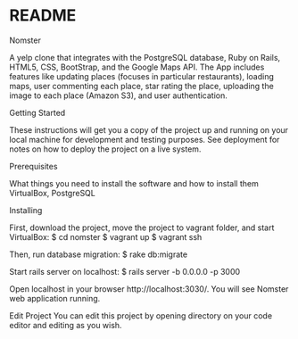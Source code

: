 # README

Nomster

A yelp clone that integrates with the PostgreSQL database, Ruby on Rails, HTML5, CSS, BootStrap, and the Google Maps API. The App includes features like updating places (focuses in particular restaurants), loading maps, user commenting each place, star rating the place, uploading the image to each place (Amazon S3), and user authentication. 

Getting Started

These instructions will get you a copy of the project up and running on your local machine for development and testing purposes. See deployment for notes on how to deploy the project on a live system.

Prerequisites

What things you need to install the software and how to install them
VirtualBox, PostgreSQL

Installing

First, download the project, move the project to vagrant folder, and start VirtualBox: 
$ cd nomster
$ vagrant up
$ vagrant ssh

Then, run database migration: 
$ rake db:migrate

Start rails server on localhost: 
$ rails server -b 0.0.0.0 -p 3000

Open localhost in your browser http://localhost:3030/. You will see Nomster web application running.

Edit Project
You can edit this project by opening directory on your code editor and editing as you wish.
